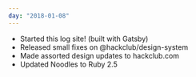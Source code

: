 ```yaml
---
day: "2018-01-08"
---
```


* Started this log site! (built with Gatsby)
* Released small fixes on @hackclub/design-system
* Made assorted design updates to hackclub.com
* Updated Noodles to Ruby 2.5
